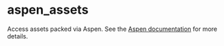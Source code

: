 # aspen_assets

Access assets packed via Aspen. See the
[Aspen documentation](https://github.com/kirbyfan64/aspen) for more details.
